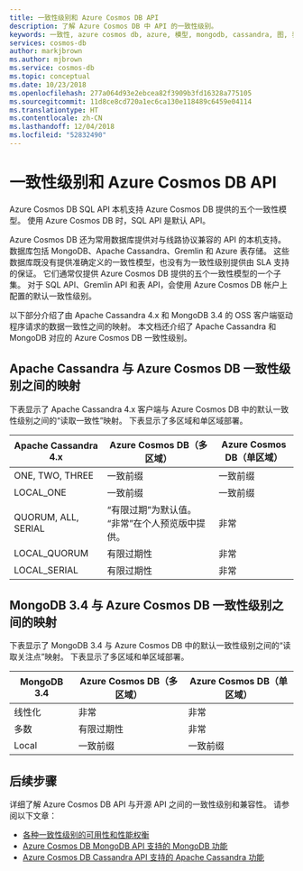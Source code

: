 ```yaml
---
title: 一致性级别和 Azure Cosmos DB API
description: 了解 Azure Cosmos DB 中 API 的一致性级别。
keywords: 一致性, azure cosmos db, azure, 模型, mongodb, cassandra, 图, 表, Microsoft azure
services: cosmos-db
author: markjbrown
ms.author: mjbrown
ms.service: cosmos-db
ms.topic: conceptual
ms.date: 10/23/2018
ms.openlocfilehash: 277a064d93e2ebcea82f3909b3fd16328a775105
ms.sourcegitcommit: 11d8ce8cd720a1ec6ca130e118489c6459e04114
ms.translationtype: HT
ms.contentlocale: zh-CN
ms.lasthandoff: 12/04/2018
ms.locfileid: "52832490"
---
```

# <a name="consistency-levels-and-azure-cosmos-db-apis"></a>一致性级别和 Azure Cosmos DB API

Azure Cosmos DB SQL API 本机支持 Azure Cosmos DB 提供的五个一致性模型。 使用 Azure Cosmos DB 时，SQL API 是默认 API。 

Azure Cosmos DB 还为常用数据库提供对与线路协议兼容的 API 的本机支持。 数据库包括 MongoDB、Apache Cassandra、Gremlin 和 Azure 表存储。 这些数据库既没有提供准确定义的一致性模型，也没有为一致性级别提供由 SLA 支持的保证。 它们通常仅提供 Azure Cosmos DB 提供的五个一致性模型的一个子集。 对于 SQL API、Gremlin API 和表 API，会使用 Azure Cosmos DB 帐户上配置的默认一致性级别。 

以下部分介绍了由 Apache Cassandra 4.x 和 MongoDB 3.4 的 OSS 客户端驱动程序请求的数据一致性之间的映射。 本文档还介绍了 Apache Cassandra 和 MongoDB 对应的 Azure Cosmos DB 一致性级别。

## <a id="cassandra-mapping"></a>Apache Cassandra 与 Azure Cosmos DB 一致性级别之间的映射

下表显示了 Apache Cassandra 4.x 客户端与 Azure Cosmos DB 中的默认一致性级别之间的“读取一致性”映射。 下表显示了多区域和单区域部署。

| **Apache Cassandra 4.x** | **Azure Cosmos DB（多区域）** | **Azure Cosmos DB（单区域）** |
| - | - | - |
| ONE, TWO, THREE | 一致前缀 | 一致前缀 |
| LOCAL_ONE | 一致前缀 | 一致前缀 |
| QUORUM, ALL, SERIAL | “有限过期”为默认值。 “非常”在个人预览版中提供。 | 非常 |
| LOCAL_QUORUM | 有限过期性 | 非常 |
| LOCAL_SERIAL | 有限过期性 | 非常 |

## <a id="mongo-mapping"></a>MongoDB 3.4 与 Azure Cosmos DB 一致性级别之间的映射

下表显示了 MongoDB 3.4 与 Azure Cosmos DB 中的默认一致性级别之间的“读取关注点”映射。 下表显示了多区域和单区域部署。

| **MongoDB 3.4** | **Azure Cosmos DB（多区域）** | **Azure Cosmos DB（单区域）** |
| - | - | - |
| 线性化 | 非常 | 非常 |
| 多数 | 有限过期性 | 非常 |
| Local | 一致前缀 | 一致前缀 |

## <a name="next-steps"></a>后续步骤

详细了解 Azure Cosmos DB API 与开源 API 之间的一致性级别和兼容性。 请参阅以下文章：

* [各种一致性级别的可用性和性能权衡](consistency-levels-tradeoffs.md)
* [Azure Cosmos DB MongoDB API 支持的 MongoDB 功能](mongodb-feature-support.md)
* [Azure Cosmos DB Cassandra API 支持的 Apache Cassandra 功能](cassandra-support.md)